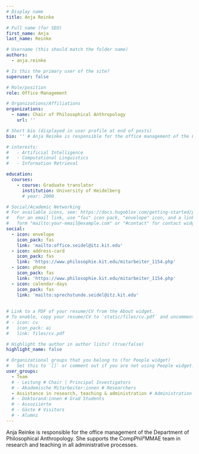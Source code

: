 ```yaml
---
# Display name
title: Anja Reinke  

# Full name (for SEO)
first_name: Anja
last_name: Reinke

# Username (this should match the folder name)
authors:
  - anja.reinke

# Is this the primary user of the site?
superuser: false

# Role/position
role: Office Management

# Organizations/Affiliations
organizations:
  - name: Chair of Philosophical Anthropology
    url: ''

# Short bio (displayed in user profile at end of posts)
bio: '' # Anja Reinke is responsible for the office management of the Chair of Philosophical Anthropology. 

# interests:
#   - Artificial Intelligence
#   - Computational Linguistics
#   - Information Retrieval

education:
  courses:
    - course: Graduate translator
      institution: University of Heidelberg
      # year: 2000

# Social/Academic Networking
# For available icons, see: https://docs.hugoblox.com/getting-started/page-builder/#icons
#   For an email link, use "fas" icon pack, "envelope" icon, and a link in the
#   form "mailto:your-email@example.com" or "#contact" for contact widget.
social:
  - icon: envelope
    icon_pack: fas
    link: 'mailto:office.seidel@itz.kit.edu'
  - icon: address-card
    icon_pack: fas
    link: 'https://www.philosophie.kit.edu/mitarbeiter_1154.php'
  - icon: phone
    icon_pack: fas
    link: 'https://www.philosophie.kit.edu/mitarbeiter_1154.php'
  - icon: calendar-days
    icon_pack: fas
    link: 'mailto:sprechstunde.seidel@itz.kit.edu'
    
  
# Link to a PDF of your resume/CV from the About widget.
# To enable, copy your resume/CV to `static/files/cv.pdf` and uncomment the lines below.
# - icon: cv
#   icon_pack: ai
#   link: files/cv.pdf

# Highlight the author in author lists? (true/false)
highlight_name: false

# Organizational groups that you belong to (for People widget)
#   Set this to `[]` or comment out if you are not using People widget.
user_groups:
  - Team
  # - Leitung # Chair | Principal Investigators
  # - Akademische Mitarbeiter:innen # Researchers
  - Assistance in research, teaching & administration # Administration
  # - Doktorand:innen # Grad Students
  # - Assoziierte 
  # - Gäste # Visitors
  # - Alumni
---
```


Anja Reinke is responsible for the office management of the Department of Philosophical Anthropology. She supports the CompPhil²MMAE team in research and teaching in all administrative processes.


